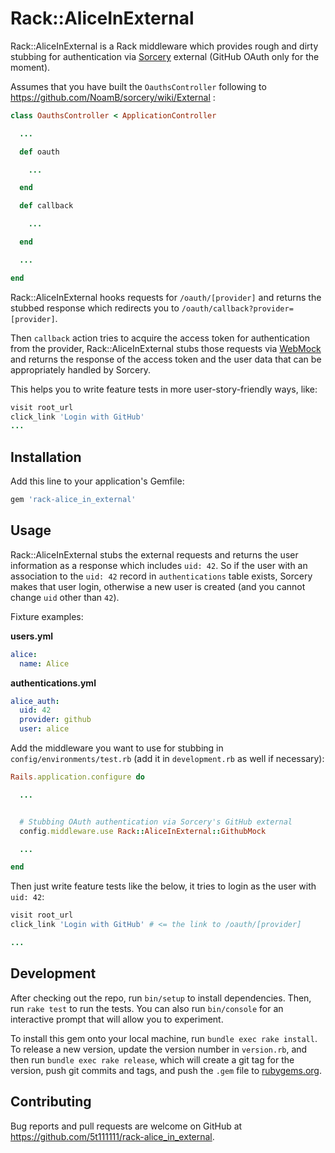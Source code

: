 # Rack::AliceInExternal

Rack::AliceInExternal is a Rack middleware which provides rough and dirty stubbing for authentication via [Sorcery](https://github.com/NoamB/sorcery) external (GitHub OAuth only for the moment).

Assumes that you have built the `OauthsController` following to https://github.com/NoamB/sorcery/wiki/External :

```ruby
class OauthsController < ApplicationController

  ...

  def oauth

    ...

  end

  def callback

    ...

  end

  ...

end
```

Rack::AliceInExternal hooks requests for `/oauth/[provider]` and returns the stubbed response which redirects you to `/oauth/callback?provider=[provider]`.

Then `callback` action tries to acquire the access token for authentication from the provider, Rack::AliceInExternal stubs those requests via [WebMock](https://github.com/bblimke/webmock) and returns the response of the access token and the user data that can be appropriately handled by Sorcery.

This helps you to write feature tests in more user-story-friendly ways, like:

```ruby
visit root_url
click_link 'Login with GitHub'
...
```

## Installation

Add this line to your application's Gemfile:

```ruby
gem 'rack-alice_in_external'
```

## Usage

Rack::AliceInExternal stubs the external requests and returns the user information as a response which includes `uid: 42`. So if the user with an association to the `uid: 42` record in `authentications` table exists, Sorcery makes that user login, otherwise a new user is created (and you cannot change `uid` other than `42`).

Fixture examples:

__users.yml__

```yaml
alice:
  name: Alice
```

__authentications.yml__


```yaml
alice_auth:
  uid: 42
  provider: github
  user: alice
```

Add the middleware you want to use for stubbing in `config/environments/test.rb` (add it in `development.rb` as well if necessary):

```ruby
Rails.application.configure do

  ...


  # Stubbing OAuth authentication via Sorcery's GitHub external
  config.middleware.use Rack::AliceInExternal::GithubMock

  ...

end
```

Then just write feature tests like the below, it tries to login as the user with `uid: 42`:

```ruby
visit root_url
click_link 'Login with GitHub' # <= the link to /oauth/[provider]

...

```

## Development

After checking out the repo, run `bin/setup` to install dependencies. Then, run `rake test` to run the tests. You can also run `bin/console` for an interactive prompt that will allow you to experiment.

To install this gem onto your local machine, run `bundle exec rake install`. To release a new version, update the version number in `version.rb`, and then run `bundle exec rake release`, which will create a git tag for the version, push git commits and tags, and push the `.gem` file to [rubygems.org](https://rubygems.org).

## Contributing

Bug reports and pull requests are welcome on GitHub at https://github.com/5t111111/rack-alice_in_external.

